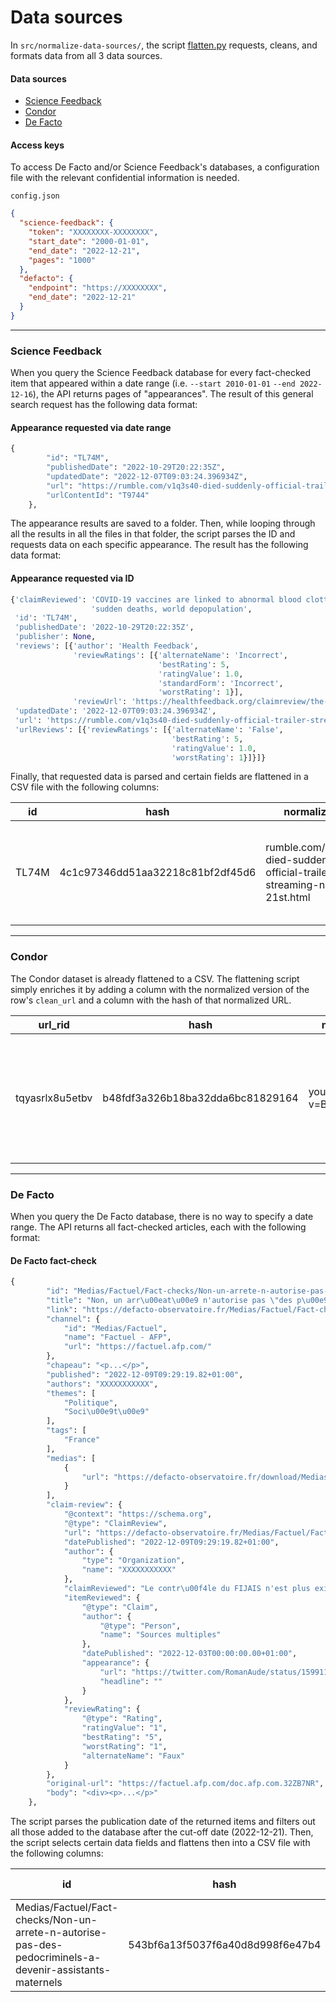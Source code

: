 # Data sources

In `src/normalize-data-sources/`, the script [flatten.py](../src/normalize-data-sources/flatten.py) requests, cleans, and formats data from all 3 data sources.

#### Data sources

- [Science Feedback](#science-feedback)
- [Condor](#condor)
- [De Facto](#de-facto)

#### Access keys

To access De Facto and/or Science Feedback's databases, a configuration file with the relevant confidential information is needed.

`config.json`

```json
{
  "science-feedback": {
    "token": "XXXXXXXX-XXXXXXXX",
    "start_date": "2000-01-01",
    "end_date": "2022-12-21",
    "pages": "1000"
  },
  "defacto": {
    "endpoint": "https://XXXXXXXX",
    "end_date": "2022-12-21"
  }
}
```

---

### Science Feedback

When you query the Science Feedback database for every fact-checked item that appeared within a date range (i.e. `--start 2010-01-01` `--end 2022-12-16`), the API returns pages of "appearances". The result of this general search request has the following data format:

#### Appearance requested via date range

```python
{
        "id": "TL74M",
        "publishedDate": "2022-10-29T20:22:35Z",
        "updatedDate": "2022-12-07T09:03:24.396934Z",
        "url": "https://rumble.com/v1q3s40-died-suddenly-official-trailer-streaming-november-21st.html",
        "urlContentId": "T9744"
    },
```

The appearance results are saved to a folder. Then, while looping through all the results in all the files in that folder, the script parses the ID and requests data on each specific appearance. The result has the following data format:

#### Appearance requested via ID

```python
{'claimReviewed': 'COVID-19 vaccines are linked to abnormal blood clotting, '
                  'sudden deaths, world depopulation',
 'id': 'TL74M',
 'publishedDate': '2022-10-29T20:22:35Z',
 'publisher': None,
 'reviews': [{'author': 'Health Feedback',
              'reviewRatings': [{'alternateName': 'Incorrect',
                                 'bestRating': 5,
                                 'ratingValue': 1.0,
                                 'standardForm': 'Incorrect',
                                 'worstRating': 1}],
              'reviewUrl': 'https://healthfeedback.org/claimreview/the-film-died-suddenly-rehashes-debunked-claims-conspiracy-theories-covid-19-vaccines/'}],
 'updatedDate': '2022-12-07T09:03:24.396934Z',
 'url': 'https://rumble.com/v1q3s40-died-suddenly-official-trailer-streaming-november-21st.html',
 'urlReviews': [{'reviewRatings': [{'alternateName': 'False',
                                    'bestRating': 5,
                                    'ratingValue': 1.0,
                                    'worstRating': 1}]}]}
```

Finally, that requested data is parsed and certain fields are flattened in a CSV file with the following columns:

| id    | hash                             | normalized_url                                                                 | urlContentId | url                                                                                    | claimReviewed                                                                                | publishedDate        | publisher | reviews_author  | reviews_reviewRatings_ratingValue | reviews_reviewRatings_standardForm | urlReviews_reviewRatings_alternateName | urlReviews_reviewRatings_ratingValue |
| ----- | -------------------------------- | ------------------------------------------------------------------------------ | ------------ | -------------------------------------------------------------------------------------- | -------------------------------------------------------------------------------------------- | -------------------- | --------- | --------------- | --------------------------------- | ---------------------------------- | -------------------------------------- | ------------------------------------ |
| TL74M | 4c1c97346dd51aa32218c81bf2df45d6 | rumble.com/v1q3s40-died-suddenly-official-trailer-streaming-november-21st.html | T9744        | https://rumble.com/v1q3s40-died-suddenly-official-trailer-streaming-november-21st.html | "COVID-19 vaccines are linked to abnormal blood clotting, sudden deaths, world depopulation" | 2022-10-29T20:22:35Z |           | Health Feedback | 1.0                               | Incorrect                          | False                                  | 1.0                                  |

---

### Condor

The Condor dataset is already flattened to a CSV. The flattening script simply enriches it by adding a column with the normalized version of the row's `clean_url` and a column with the hash of that normalized URL.

| url_rid         | hash                             | normalized_url                  | clean_url                                   | first_time_post         | share_title                                                                                          | tpfc_rating           | tpfc_first_fact_check   | public_shares_top_country |
| --------------- | -------------------------------- | ------------------------------- | ------------------------------------------- | ----------------------- | ---------------------------------------------------------------------------------------------------- | --------------------- | ----------------------- | ------------------------- |
| tqyasrlx8u5etbv | b48fdf3a326b18ba32dda6bc81829164 | youtube.com/watch?v=B_5Wk10dO-Q | https://www.youtube.com/watch?v=B_5Wk10dO-Q | 2021-04-09 06:40:00.000 | "BREAKING NEWS TODAY APRIL 9, 2021 PRES DUTERTE TINAWAGAN SI MARCOS PINAUPO SA MALACANANG LENI IYAK" | fact checked as false | 2021-04-14 02:10:00.000 | PH                        |

---

### De Facto

When you query the De Facto database, there is no way to specify a date range. The API returns all fact-checked articles, each with the following format:

#### De Facto fact-check

```python
{
        "id": "Medias/Factuel/Fact-checks/Non-un-arrete-n-autorise-pas-des-pedocriminels-a-devenir-assistants-maternels",
        "title": "Non, un arr\u00eat\u00e9 n'autorise pas \"des p\u00e9docriminels\" \u00e0 devenir \"assistants maternels\"",
        "link": "https://defacto-observatoire.fr/Medias/Factuel/Fact-checks/Non-un-arrete-n-autorise-pas-des-pedocriminels-a-devenir-assistants-maternels/",
        "channel": {
            "id": "Medias/Factuel",
            "name": "Factuel - AFP",
            "url": "https://factuel.afp.com/"
        },
        "chapeau": "<p...</p>",
        "published": "2022-12-09T09:29:19.82+01:00",
        "authors": "XXXXXXXXXXX",
        "themes": [
            "Politique",
            "Soci\u00e9t\u00e9"
        ],
        "tags": [
            "France"
        ],
        "medias": [
            {
                "url": "https://defacto-observatoire.fr/download/Medias/Factuel/Fact-checks/Non-un-arrete-n-autorise-pas-des-pedocriminels-a-devenir-assistants-maternels/WebHome/0599d2e7818664e9750e1d01e6a34fa5a3ee993c-ipad.jpg?rev=1.1"
            }
        ],
        "claim-review": {
            "@context": "https://schema.org",
            "@type": "ClaimReview",
            "url": "https://defacto-observatoire.fr/Medias/Factuel/Fact-checks/Non-un-arrete-n-autorise-pas-des-pedocriminels-a-devenir-assistants-maternels/",
            "datePublished": "2022-12-09T09:29:19.82+01:00",
            "author": {
                "type": "Organization",
                "name": "XXXXXXXXXXX"
            },
            "claimReviewed": "Le contr\u00f4le du FIJAIS n'est plus exig\u00e9 pour l'agr\u00e9ment d'assistant maternel",
            "itemReviewed": {
                "@type": "Claim",
                "author": {
                    "@type": "Person",
                    "name": "Sources multiples"
                },
                "datePublished": "2022-12-03T00:00:00.00+01:00",
                "appearance": {
                    "url": "https://twitter.com/RomanAude/status/1599114199145193472",
                    "headline": ""
                }
            },
            "reviewRating": {
                "@type": "Rating",
                "ratingValue": "1",
                "bestRating": "5",
                "worstRating": "1",
                "alternateName": "Faux"
            }
        },
        "original-url": "https://factuel.afp.com/doc.afp.com.32ZB7NR",
        "body": "<div><p>...</p>"
    },
```

The script parses the publication date of the returned items and filters out all those added to the database after the cut-off date (2022-12-21). Then, the script selects certain data fields and flattens then into a CSV file with the following columns:

| id                                                                                                       | hash                             | normalized_url                                   | themes             | tags   | claim-review_claimReviewed                                                  | claim-review_itemReviewed_datePublished | claim-review_itemReviewed_appearance_url                 | claim-review_itemReviewed_appearance_headline | claim-review_reviewRating_ratingValue | claim-review_reviewRating_alternateName |
| -------------------------------------------------------------------------------------------------------- | -------------------------------- | ------------------------------------------------ | ------------------ | ------ | --------------------------------------------------------------------------- | --------------------------------------- | -------------------------------------------------------- | --------------------------------------------- | ------------------------------------- | --------------------------------------- |
| Medias/Factuel/Fact-checks/Non-un-arrete-n-autorise-pas-des-pedocriminels-a-devenir-assistants-maternels | 543bf6a13f5037f6a40d8d998f6e47b4 | twitter.com/RomanAude/status/1599114199145193472 | Politique\|Société | France | Le contrôle du FIJAIS n'est plus exigé pour l'agrément d'assistant maternel | 2022-12-03T00:00:00.00+01:00            | https://twitter.com/RomanAude/status/1599114199145193472 |                                               | 1                                     | Faux                                    |
